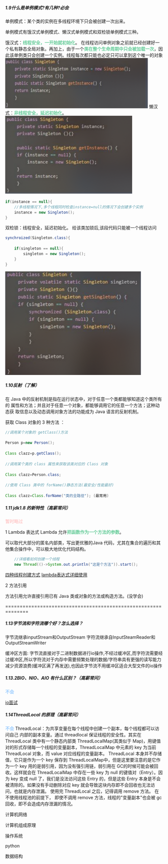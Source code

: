 
##### 1.9什么是单例模式?有几种?必会

单例模式：某个类的实例在多线程环境下只会被创建一次出来。

单例模式有饿汉式单例模式、懒汉式单例模式和双检锁单例模式三种。

饿汉式：<font color=#66CC99 style=" font-weight:bold;">线程安全，一开始就初始化</font>。
在线程访问单例对象之前就已经创建好一个私有静态全局对象。再加上，由于一个<font color=#66CC99 style=" font-weight:bold;">类在整个生命周期中只会被加载一次</font>，因此该单例类只会创建一个实例。线程每次都只能也必定只可以拿到这个唯一的对象
![](img/Pasted%20image%2020220802234025.png)
懒汉式：<font color=#66CC99 style=" font-weight:bold;">非线程安全，延迟初始化</font>。
![](img/Pasted%20image%2020220802234059.png)
```java
if(instance == null){
	//多线程情况下,多个线程同时检查instance=null的情况下会创建多个实例
	instance = new Singleton();
}
```

双检锁：线程安全，延迟初始化。
给该类加锁后,该段代码只能被一个线程访问
```java
synchroized(Singleton.class){
	
	if(singleton == null){
		singleton = new Singleton();
	}
}
```
![](img/Pasted%20image%2020220802234113.png)


##### 1.10反射（了解）

在 Java 中的反射机制是指在运行状态中，对于任意一个类都能够知道这个类所有的
属性和方法；并且对于任意一个对象，都能够调用它的任意一个方法；这种动态获
取信息以及动态调用对象方法的功能成为 Java 语言的反射机制。

获取 Class 对象的 3 种方法 ：
```java
//调用某个对象的 getClass()方法

Person p=new Person();

Class clazz=p.getClass();

//调用某个类的 class 属性来获取该类对应的 Class 对象

Class clazz=Person.class;

//使用 Class 类中的 forName()静态方法(最安全/性能最好)

Class clazz=Class.forName("类的全路径"); (最常用)
```


##### 1.11 jdk1.8 的新特性（高薪常问）
<font color=#FFCCCC style=" font-weight:bold;">暂时略过</font>

1 Lambda 表达式
Lambda 允许<font color=#66CC99 style=" font-weight:bold;">把函数作为一个方法的参数</font>。

可以取代大部分的匿名内部类，写出更优雅的Java 代码，尤其在集合的遍历和其他集合操作中，可以极大地优化代码结构。
```java
	//详细看如何创建一个线程
	new Thread(()->System.out.println("这是个方法")).start();
```
[四种线程创建方式](https://blog.csdn.net/HuZeyo/article/details/120315914?ops_request_misc=%257B%2522request%255Fid%2522%253A%2522165943744416780366594397%2522%252C%2522scm%2522%253A%252220140713.130102334..%2522%257D&request_id=165943744416780366594397&biz_id=0&utm_medium=distribute.pc_search_result.none-task-blog-2~all~sobaiduend~default-1-120315914-null-null.142^v38^pc_rank_34&utm_term=java%E5%88%9B%E5%BB%BA%E4%B8%80%E4%B8%AA%E7%BA%BF%E7%A8%8B&spm=1018.2226.3001.4187)
[lambda表达式详细使用](https://blog.csdn.net/kangkang12221222/article/details/122651474?ops_request_misc=&request_id=&biz_id=102&utm_term=java%20lam&utm_medium=distribute.pc_search_result.none-task-blog-2~all~sobaiduweb~default-4-122651474.142^v38^pc_rank_34&spm=1018.2226.3001.4187)

2 方法引用

方法引用允许直接引用已有 Java 类或对象的方法或构造方法。(没学会)



==============================================================




##### 1.13字节流和字符流哪个好？怎么选择？
字节流继承inputStream和OutputStream
字符流继承自InputSteamReader和OutputStreamWriter

缓冲区方面:
字节流直接对于二进制数据进行io操作,不经过缓冲区,而字符流需要经过缓冲区,所以字符流对于内存中需要频繁处理的数据/字符串具有更强的读写能力减少资源浪费(缓冲区满了再发送),也因此字节流不用缓冲区适合大型文件的io操作


##### 1.13.2BIO、NIO、AIO 有什么区别？（高薪常问）

<font color=#99CCFF style=" font-weight:bold;">不会</font>


[io面试](https://blog.csdn.net/weixin_44196561/article/details/120261292?ops_request_misc=&request_id=&biz_id=102&utm_term=java%20io%E9%9D%A2%E8%AF%95%E9%A2%98&utm_medium=distribute.pc_search_result.none-task-blog-2~all~sobaiduweb~default-0-120261292.nonecase&spm=1018.2226.3001.4187)


##### 1.14ThreadLocal 的原理（高薪常问）

<font color=#99CCFF style=" font-weight:bold;">不会</font>
ThreadLocal：为共享变量在每个线程中创建一个副本，每个线程都可以访问自己
内部的副本变量。通过 threadlocal 保证线程的安全性。其实在 ThreadLocal 类中有一个静态内部类 ThreadLocalMap(其类似于 Map)，用键值对的形式存储每一个线程的变量副本，ThreadLocalMap 中元素的 key 为当前ThreadLocal 对象，而 value 对应线程的变量副本。
ThreadLocal 本身并不存储值，它只是作为一个 key 保存到 ThreadLocalMap中，但是这里要注意的是它作为一个 key 用的是弱引用，因为没有强引用链，弱引用在 GC的时候可能会被回收。这样就会在 ThreadLocalMap 中存在一些 key 为 null 的键值对（Entry）。因为 key 变成 null 了，我们是没法访问这些 Entry 的，但是这些 Entry 本身是不会被清除的。如果没有手动删除对应 key 就会导致这块内存即不会回收也无法访问，也就是内存泄漏。
使用完 ThreadLocal 之后，记得调用 remove 方法。 在不使用线程池的前提下，
即使不调用 remove 方法，线程的"变量副本"也会被 gc 回收，即不会造成内存泄漏的情况。



计算机网络

计算机组成原理

操作系统

python

数据结构
